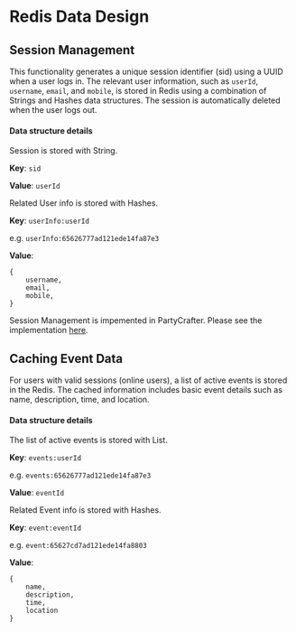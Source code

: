 # Redis Data Design

## Session Management
This functionality generates a unique session identifier (sid) using a UUID when a user logs in. 
The relevant user information, such as `userId`, `username`, `email`, and `mobile`, is stored in Redis using a combination of Strings and Hashes data structures. 
The session is automatically deleted when the user logs out.

#### Data structure details

Session is stored with String.

**Key**: `sid`

**Value**: `userId`

Related User info is stored with Hashes.

**Key**: `userInfo:userId`

e.g. `userInfo:65626777ad121ede14fa87e3`

**Value**:
```
{
    username,
    email,
    mobile,
}
```

Session Management is impemented in PartyCrafter. Please see the implementation [here](./PartyCrafter_Redis/db/redisManager.js).

## Caching Event Data
For users with valid sessions (online users), a list of active events is stored in the Redis. 
The cached information includes basic event details such as name, description, time, and location.

#### Data structure details

The list of active events is stored with List.

**Key**: `events:userId`

e.g. `events:65626777ad121ede14fa87e3`

**Value**: `eventId`

Related Event info is stored with Hashes.

**Key**: `event:eventId`

e.g. `event:65627cd7ad121ede14fa8803`

**Value**:
```
{
    name,
    description,
    time,
    location
}
```
